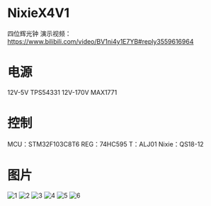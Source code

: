 # NixieX4V1
四位辉光钟 演示视频：https://www.bilibili.com/video/BV1ni4y1E7YB#reply3559616964

# 电源
 12V-5V TPS54331  12V-170V MAX1771

# 控制
 MCU：STM32F103C8T6 REG：74HC595 T：ALJ01 Nixie：QS18-12
 
# 图片

![1](https://github.com/kerisu/NixieX4V1/blob/master/img/1.jpg)
![2](https://github.com/kerisu/NixieX4V1/blob/master/img/2.jpg)
![3](https://github.com/kerisu/NixieX4V1/blob/master/img/3.jpg)
![4](https://github.com/kerisu/NixieX4V1/blob/master/img/4.jpg)
![5](https://github.com/kerisu/NixieX4V1/blob/master/img/5.jpg)
![6](https://github.com/kerisu/NixieX4V1/blob/master/img/6.jpg)
 
